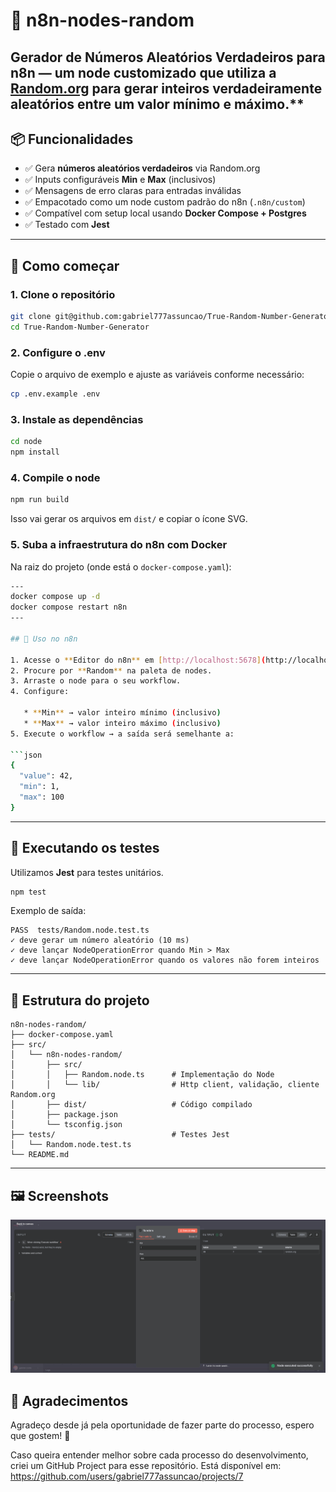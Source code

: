 # 🎲 n8n-nodes-random

**Gerador de Números Aleatórios Verdadeiros para n8n** — um node customizado que utiliza a [Random.org](https://www.random.org/) para gerar inteiros verdadeiramente aleatórios entre um valor mínimo e máximo.**
---

## 📦 Funcionalidades

* ✅ Gera **números aleatórios verdadeiros** via Random.org
* ✅ Inputs configuráveis **Min** e **Max** (inclusivos)
* ✅ Mensagens de erro claras para entradas inválidas
* ✅ Empacotado como um node custom padrão do n8n (`.n8n/custom`)
* ✅ Compatível com setup local usando **Docker Compose + Postgres**
* ✅ Testado com **Jest**

---

## 🚀 Como começar

### 1. Clone o repositório

```bash
git clone git@github.com:gabriel777assuncao/True-Random-Number-Generator.git
cd True-Random-Number-Generator
```

### 2. Configure o .env

Copie o arquivo de exemplo e ajuste as variáveis conforme necessário:

```bash
cp .env.example .env
```

### 3. Instale as dependências

```bash
cd node
npm install
```

### 4. Compile o node

```bash
npm run build
```

Isso vai gerar os arquivos em `dist/` e copiar o ícone SVG.

### 5. Suba a infraestrutura do n8n com Docker

Na raiz do projeto (onde está o `docker-compose.yaml`):

```bash
---
docker compose up -d
docker compose restart n8n
---

## 🧩 Uso no n8n

1. Acesse o **Editor do n8n** em [http://localhost:5678](http://localhost:5678).
2. Procure por **Random** na paleta de nodes.
3. Arraste o node para o seu workflow.
4. Configure:

   * **Min** → valor inteiro mínimo (inclusivo)
   * **Max** → valor inteiro máximo (inclusivo)
5. Execute o workflow → a saída será semelhante a:

```json
{
  "value": 42,
  "min": 1,
  "max": 100
}
```

---

## 🧪 Executando os testes

Utilizamos **Jest** para testes unitários.

```bash
npm test
```

Exemplo de saída:

```
PASS  tests/Random.node.test.ts
✓ deve gerar um número aleatório (10 ms)
✓ deve lançar NodeOperationError quando Min > Max
✓ deve lançar NodeOperationError quando os valores não forem inteiros
```

---

## 📂 Estrutura do projeto

```
n8n-nodes-random/
├── docker-compose.yaml
├── src/
│   └── n8n-nodes-random/
│       ├── src/
│       │   ├── Random.node.ts      # Implementação do Node
│       │   └── lib/                # Http client, validação, cliente Random.org
│       ├── dist/                   # Código compilado
│       ├── package.json
│       └── tsconfig.json
├── tests/                          # Testes Jest
│   └── Random.node.test.ts
└── README.md
```

---

## 🖼️ Screenshots

![Alt text](image.png)

## 🙏 Agradecimentos
Agradeço desde já pela oportunidade de fazer parte do processo, espero que gostem! 🚀

Caso queira entender melhor sobre cada processo do desenvolvimento, criei um GitHub Project para esse repositório.
Está disponível em: https://github.com/users/gabriel777assuncao/projects/7
